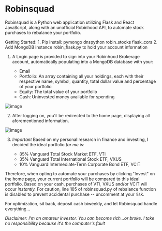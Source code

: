 # Robinsquad

Robinsquad is a Python web application utilizing Flask and React JavaScript, along with an unofficial Robinhood API, to automate stock purchases to rebalance your portfolio.

Getting Started:
    1.	Pip install: pymongo dnspython robin_stocks flask_cors 
    2.	Add MongoDB instance robin_flask.py to hold your account information

1. A Login page is provided to sign into your Robinhood Brokerage account, automatically populating into a MongoDB database with your:

    - Email
    - Portfolio: An array containing all your holdings, each with their respective name, symbol, quantity, total dollar value and percentage of your portfolio
    - Equity: The total value of your portfolio
    - Cash: Uninvested money available for spending

![image](https://user-images.githubusercontent.com/17581500/92060400-aa1f2580-ed61-11ea-90b0-3fee0f482158.png)

2. After logging on, you'll be redirected to the home page, displaying all aforementioned information.

![image](https://user-images.githubusercontent.com/17581500/92060393-a4294480-ed61-11ea-855a-01efd7549d0a.png)

3. *Important* Based on my personal research in finance and investing, I decided the ideal portfolio *for me* is:

    - 35% Vanguard Total Stock Market ETF, VTI
    - 35% Vanguard Total International Stock ETF, VXUS
    - 10% Vanguard Intermediate-Term Corporate Bond ETF, VCIT

Therefore, when opting to automate your purchases by clicking "Invest" on the home page, your current portfolio will be compared to this ideal portfolio. Based on your cash, purchases of VTI, VXUS and/or VCIT will occur *instantly.* For caution, line 105 of robinsquad.py of rebalance function is disabled to prevent accidental purchase -- uncomment at your risk. 

For optimization, sit back, deposit cash biweekly, and let Robinsquad handle everything...

*Disclaimer: I'm an amateur investor. You can become rich...or broke. I take no responsibility because it's the computer's fault* 
